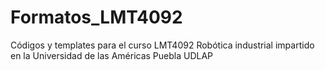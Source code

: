 # Formatos_LMT4092
Códigos y templates para el curso LMT4092 Robótica industrial impartido en la Universidad de las Américas Puebla UDLAP 
